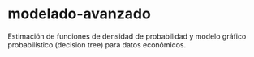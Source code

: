 # modelado-avanzado
Estimación de funciones de densidad de probabilidad y modelo gráfico probabilístico (decision tree) para datos económicos.
